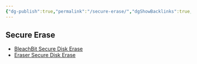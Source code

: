 ```yaml
---
{"dg-publish":true,"permalink":"/secure-erase/","dgShowBacklinks":true,"dgShowLocalGraph":true}
---
```



## Secure Erase
- [BleachBit Secure Disk Erase](https://www.bleachbit.org/)
- [Eraser Secure Disk Erase](https://eraser.heidi.ie/)